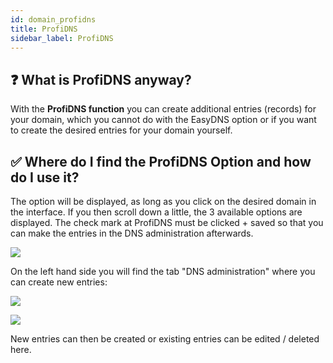 ```yaml
---
id: domain_profidns
title: ProfiDNS
sidebar_label: ProfiDNS
---
```


## ❓ What is ProfiDNS anyway?

With the **ProfiDNS function** you can create additional entries (records) for your domain, which you cannot do with the EasyDNS option or if you want to create the desired entries for your domain yourself.

## ✅ Where do I find the ProfiDNS Option and how do I use it?

The option will be displayed, as long as you click on the desired domain in the interface.
If you then scroll down a little, the 3 available options are displayed.
The check mark at ProfiDNS must be clicked + saved so that you can make the entries in the DNS administration afterwards.

![](https://i.imgur.com/3xhoYIb.png)

On the left hand side you will find the tab "DNS administration" where you can create new entries: 

![](https://i.imgur.com/LtJkuRL.png)

![](https://i.imgur.com/nvqte0w.png)

New entries can then be created or existing entries can be edited / deleted here.